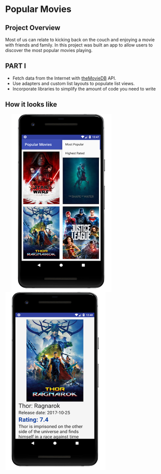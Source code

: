 # Popular Movies

[image1]: ./repo_images/screen_01.png "Screen 1"
[image2]: ./repo_images/screen_02.png "Screen 2"

## Project Overview
Most of us can relate to kicking back on the couch and enjoying a movie with friends and family. In this project was built an app to allow users to discover the most popular movies playing.

## PART I

- Fetch data from the Internet with [theMovieDB](https://www.themoviedb.org) API.
- Use adapters and custom list layouts to populate list views.
- Incorporate libraries to simplify the amount of code you need to write

## How it looks like

<img align="left" src="./repo_images/screen_01.png" width="320" height="569" alt="Screen 1" hspace="20"/>
<img align="left" src="./repo_images/screen_02.png" width="320" height="569" alt="Screen 2"/>
